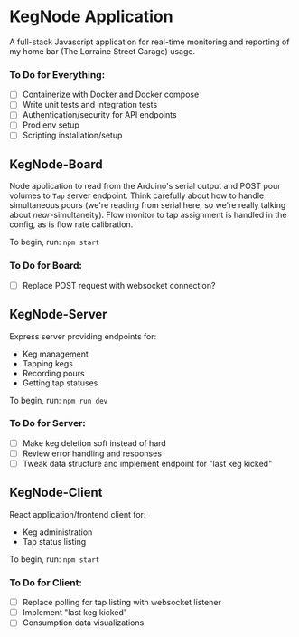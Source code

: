 # KegNode Application

A full-stack Javascript application for real-time monitoring and reporting of my home bar (The Lorraine Street Garage) usage.

### To Do for Everything:
- [ ] Containerize with Docker and Docker compose
- [ ] Write unit tests and integration tests
- [ ] Authentication/security for API endpoints
- [ ] Prod env setup
- [ ] Scripting installation/setup
 
## KegNode-Board

Node application to read from the Arduino's serial output and POST pour volumes to `Tap` server endpoint. Think carefully about how to handle simultaneous pours (we're reading from serial here, so we're really talking about *near*-simultaneity). Flow monitor to tap assignment is handled in the config, as is flow rate calibration.

To begin, run: `npm start`

### To Do for Board:
- [ ] Replace POST request with websocket connection?

## KegNode-Server

Express server providing endpoints for:
- Keg management
- Tapping kegs
- Recording pours
- Getting tap statuses

To begin, run: `npm run dev`

### To Do for Server:
- [ ] Make keg deletion soft instead of hard
- [ ] Review error handling and responses
- [ ] Tweak data structure and implement endpoint for "last keg kicked"
 
## KegNode-Client

React application/frontend client for:
- Keg administration
- Tap status listing

To begin, run: `npm start`

### To Do for Client:
- [ ] Replace polling for tap listing with websocket listener
- [ ] Implement "last keg kicked"
- [ ] Consumption data visualizations
